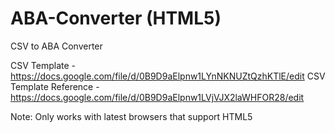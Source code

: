 ABA-Converter (HTML5)
=====================

CSV to ABA Converter

CSV Template - https://docs.google.com/file/d/0B9D9aElpnw1LYnNKNUZtQzhKTlE/edit
CSV Template Reference - https://docs.google.com/file/d/0B9D9aElpnw1LVjVJX2laWHFOR28/edit

Note: Only works with latest browsers that support HTML5
